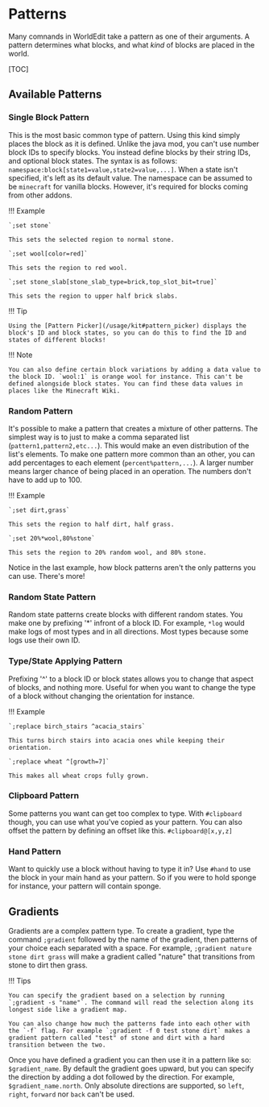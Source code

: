 # Patterns

Many comnands in WorldEdit take a pattern as one of their arguments. A pattern determines what blocks, and what _kind_ of blocks are placed in the world.

[TOC]

## Available Patterns

### Single Block Pattern

This is the most basic common type of pattern. Using this kind simply places the block as it is defined. Unlike the java mod, you can't use number block IDs to specify blocks. You instead define blocks by their string IDs, and optional block states. The syntax is as follows: `namespace:block[state1=value,state2=value,...]`. When a state isn't specified, it's left as its default value.
The namespace can be assumed to be `minecraft` for vanilla blocks. However, it's required for blocks coming from other addons.

!!! Example

    `;set stone`
    
    This sets the selected region to normal stone.
    
    `;set wool[color=red]`
    
    This sets the region to red wool.
    
    `;set stone_slab[stone_slab_type=brick,top_slot_bit=true]`
    
    This sets the region to upper half brick slabs.

!!! Tip

    Using the [Pattern Picker](/usage/kit#pattern_picker) displays the block's ID and block states, so you can do this to find the ID and states of different blocks!

!!! Note

    You can also define certain block variations by adding a data value to the block ID. `wool:1` is orange wool for instance. This can't be defined alongside block states. You can find these data values in places like the Minecraft Wiki.

### Random Pattern

It's possible to make a pattern that creates a mixture of other patterns. The simplest way is to just to make a comma separated list (`pattern1,pattern2,etc...`). This would make an even distribution of the list's elements. To make one pattern more common than an other, you can add percentages to each element (`percent%pattern,...`). A larger number means larger chance of being placed in an operation. The numbers don't have to add up to 100.

!!! Example

    `;set dirt,grass`
    
    This sets the region to half dirt, half grass.
    
    `;set 20%*wool,80%stone`
    
    This sets the region to 20% random wool, and 80% stone.

Notice in the last example, how block patterns aren't the only patterns you can use. There's more!

### Random State Pattern

Random state patterns create blocks with different random states. You make one by prefixing '\*' infront of a block ID. For example, `*log` would make logs of most types and in all directions. Most types because some logs use their own ID.

### Type/State Applying Pattern

Prefixing '^' to a block ID or block states allows you to change that aspect of blocks, and nothing more. Useful for when you want to change the type of a block without changing the orientation for instance.

!!! Example

    `;replace birch_stairs ^acacia_stairs`
    
    This turns birch stairs into acacia ones while keeping their orientation.
    
    `;replace wheat ^[growth=7]`
    
    This makes all wheat crops fully grown.

### Clipboard Pattern

Some patterns you want can get too complex to type. With `#clipboard` though, you can use what you've copied as your pattern. You can also offset the pattern by defining an offset like this. `#clipboard@[x,y,z]`

### Hand Pattern

Want to quickly use a block without having to type it in? Use `#hand` to use the block in your main hand as your pattern. So if you were to hold sponge for instance, your pattern will contain sponge.

## Gradients

Gradients are a complex pattern type. To create a gradient, type the command `;gradient` followed by the name of the gradient, then patterns of your choice each separated with a space. For example, `;gradient nature stone dirt grass` will make a gradient called "nature" that transitions from stone to dirt then grass.

!!! Tips

    You can specify the gradient based on a selection by running `;gradient -s "name"`. The command will read the selection along its longest side like a gradient map.

    You can also change how much the patterns fade into each other with the `-f` flag. For example `;gradient -f 0 test stone dirt` makes a gradient pattern called "test" of stone and dirt with a hard transition between the two.

Once you have defined a gradient you can then use it in a pattern like so: `$gradient_name`. By default the gradient goes upward, but you can specify the direction by adding a dot followed by the direction. For example, `$gradient_name.north`. Only absolute directions are supported, so `left`, `right`, `forward` nor `back` can't be used.
